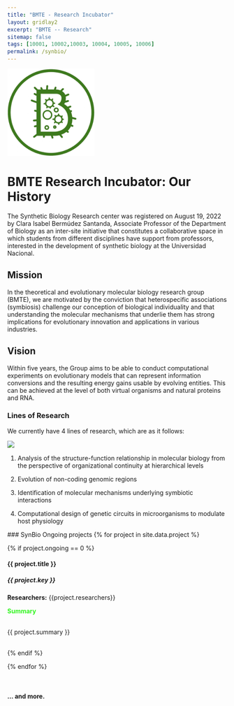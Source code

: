 ```yaml
---
title: "BMTE - Research Incubator"
layout: gridlay2
excerpt: "BMTE -- Research"
sitemap: false
tags: [10001, 10002,10003, 10004, 10005, 10006]
permalink: /synbio/
---
```


<div class="text-center">
<img style="position:relative; left:0px" src="../images/logopic/group_incubator.png" height="200" width="auto" class="rounded float-right">
</div>

# BMTE Research Incubator: Our History
The Synthetic Biology Research center was registered on August 19, 2022 by Clara Isabel Bermúdez Santanda, Associate Professor of the Department of Biology as an inter-site initiative that constitutes a collaborative space in which students from different disciplines have support from professors, interested in the development of synthetic biology at the Universidad Nacional.

## Mission
In the theoretical and evolutionary molecular biology research group (BMTE), we are motivated by the conviction that heterospecific associations (symbiosis) challenge our conception of biological individuality and that understanding the molecular mechanisms that underlie them has strong implications for evolutionary innovation and applications in various industries.
## Vision
Within five years, the Group aims to be able to conduct computational experiments on evolutionary models that can represent information conversions and the resulting energy gains usable by evolving entities. This can be achieved at the level of both virtual organisms and natural proteins and RNA.

### Lines of Research
We currently have 4 lines of research, which are as it follows:

<div class="container">
<div class="row">
<div class="col-7">
<img src="{{ site.url }}{{ site.baseurl }}/images/logopic/group_incubator.png" class="img-responsive" width="20%" style="float: left"/>
</div>
<div class="col-8 col-md-6">
<br>


1. Analysis of the structure-function relationship in molecular biology from the perspective of organizational continuity at hierarchical levels

2. Evolution of non-coding genomic regions

3. Identification of molecular mechanisms underlying symbiotic interactions

4. Computational design of genetic circuits in microorganisms to modulate host physiology

</div>
</div>
</div>
### SynBio Ongoing projects
{% for project in site.data.project %}

{% if project.ongoing == 0 %}
<div class="row">
<div class="well">

#### {{ project.title }}
##### {{ project.key }}
**Researchers:** {{project.researchers}}

<a data-toggle="collapse" href="#{{project.key}}-bib"  class="btn-abstract" style="text-decoration:none; color:#31f51f; hover:#1ff54f;" role="button" aria-expanded="false">**Summary**</a>
<div class="collapse" id="{{project.key}}-bib"><div class="well-abs">
<br>
{{ project.summary }}
</div></div>
</div>
</div>
<br/>

{% endif %}

{% endfor %}

<p> &nbsp; </p>

#### ... and more.
